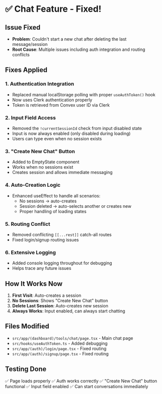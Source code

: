 # ✅ Chat Feature - Fixed!

## Issue Fixed
- **Problem**: Couldn't start a new chat after deleting the last message/session
- **Root Cause**: Multiple issues including auth integration and routing conflicts

## Fixes Applied

### 1. Authentication Integration
- Replaced manual localStorage polling with proper `useAuthToken()` hook
- Now uses Clerk authentication properly
- Token is retrieved from Convex user ID via Clerk

### 2. Input Field Access
- Removed the `!currentSessionId` check from input disabled state
- Input is now always enabled (only disabled during loading)
- Users can type even when no session exists

### 3. "Create New Chat" Button
- Added to EmptyState component
- Works when no sessions exist
- Creates session and allows immediate messaging

### 4. Auto-Creation Logic
- Enhanced useEffect to handle all scenarios:
  - No sessions → auto-creates
  - Session deleted → auto-selects another or creates new
  - Proper handling of loading states

### 5. Routing Conflict
- Removed conflicting `[[...rest]]` catch-all routes
- Fixed login/signup routing issues

### 6. Extensive Logging
- Added console logging throughout for debugging
- Helps trace any future issues

## How It Works Now

1. **First Visit**: Auto-creates a session
2. **No Sessions**: Shows "Create New Chat" button
3. **Delete Last Session**: Auto-creates new session
4. **Always Works**: Input enabled, can always start chatting

## Files Modified

- `src/app/(dashboard)/tools/chat/page.tsx` - Main chat page
- `src/hooks/useAuthToken.ts` - Added debugging
- `src/app/(auth)/login/page.tsx` - Fixed routing
- `src/app/(auth)/signup/page.tsx` - Fixed routing

## Testing Done

✅ Page loads properly
✅ Auth works correctly
✅ "Create New Chat" button functional
✅ Input field enabled
✅ Can start conversations immediately

